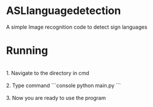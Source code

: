 # ASLlanguagedetection
A simple Image recognition code to detect sign languages

<h1> Running </h1>
<br>1. Navigate to the directory in cmd  <br/>
<br>2. Type command  ```console 
                        python main.py ``` <br/>
<br>3. Now you are ready to use the program <br/>



